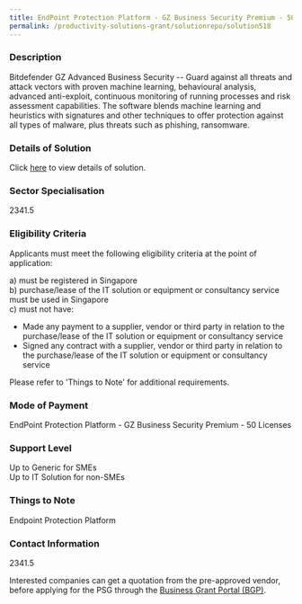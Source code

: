 ```yaml
---
title: EndPoint Protection Platform - GZ Business Security Premium - 50 Licenses
permalink: /productivity-solutions-grant/solutionrepo/solution518
---
```


### Description

Bitdefender GZ Advanced Business Security -- Guard against all threats and attack vectors with proven machine learning, behavioural analysis, advanced anti-exploit, continuous monitoring of running processes and risk assessment capabilities. The software blends machine learning and heuristics with signatures and other techniques to offer protection against all types of malware, plus threats such as phishing, ransomware.

### Details of Solution

Click <a href='Juss Solutions Group Pte Ltd' target='_blank' rel='noopener'>here</a> to view details of solution.

### Sector Specialisation

 2341.5 

### Eligibility Criteria

Applicants must meet the following eligibility criteria at the point of application:

a) must be registered in Singapore <br>
b) purchase/lease of the IT solution or equipment or consultancy service must be used in Singapore <br>
c) must not have:
- Made any payment to a supplier, vendor or third party in relation to the purchase/lease of the IT solution or equipment or consultancy service
- Signed any contract with a supplier, vendor or third party in relation to the purchase/lease of the IT solution or equipment or consultancy service

Please refer to 'Things to Note' for additional requirements.

### Mode of Payment
EndPoint Protection Platform - GZ Business Security Premium - 50 Licenses

### Support Level
Up to Generic for SMEs <br>
Up to IT Solution for non-SMEs

### Things to Note
Endpoint Protection Platform

### Contact Information
2341.5

Interested companies can get a quotation from the pre-approved vendor, before applying for the PSG through the <a target='_blank' rel='noopener' href='https://www.businessgrants.gov.sg/'>Business Grant Portal (BGP)</a>.
